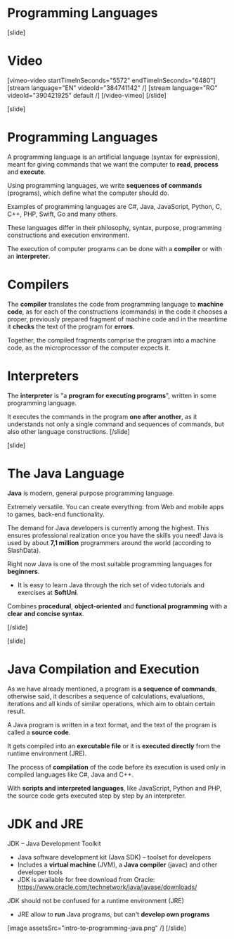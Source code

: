 # Programming Languages

[slide]
# Video

[vimeo-video startTimeInSeconds="5572" endTimeInSeconds="6480"]
[stream language="EN" videoId="384741142"  /]
[stream language="RO" videoId="390421925" default /]
[/video-vimeo]
[/slide]

[slide]
# Programming Languages
A programming language is an artificial language (syntax for expression), meant for giving commands that we want the computer to **read**, **process** and **execute**.

Using programming languages, we write **sequences of commands** (programs), which define what the computer should do. 

Examples of programming languages are C#, Java, JavaScript, Python, C, C++, PHP, Swift, Go and many others. 

These languages differ in their philosophy, syntax, purpose, programming constructions and execution environment. 

The execution of computer programs can be done with a **compiler** or with an **interpreter**.

# Compilers
The **compiler** translates the code from programming language to **machine code**, as for each of the constructions (commands) in the code it chooses a proper, previously prepared fragment of machine code and in the meantime it **checks** the text of the program for **errors**. 

Together, the compiled fragments comprise the program into a machine code, as the microprocessor of the computer expects it.

# Interpreters
The **interpreter** is "a **program for executing programs**", written in some programming language. 

It executes the commands in the program **one after another**, as it understands not only a single command and sequences of commands, but also other language constructions.
[/slide]

[slide]
# The Java Language
**Java** is modern, general purpose programming language.

Extremely versatile. You can create everything: from Web and mobile apps to games, back-end functionality.

The demand for Java developers is currently among the highest. This ensures professional realization once you have the skills you need! Java is used by about **7,1 million** programmers around the world (according to SlashData). 

Right now Java is one of the most suitable programming languages for **beginners**. 
* It is easy to learn Java through the rich set of video tutorials and exercises at **SoftUni**. 

Combines **procedural**, **object-oriented** and **functional programming** with a **clear and concise syntax**.

[/slide]

[slide]
# Java Compilation and Execution
As we have already mentioned, a program is **a sequence of commands**, otherwise said, it describes a sequence of calculations, evaluations, iterations and all kinds of similar operations, which aim to obtain certain result.

A Java program is written in a text format, and the text of the program is called a **source code**. 

It gets compiled into an **executable file** or it is **executed directly** from the runtime environment (JRE).

The process of **compilation** of the code before its execution is used only in compiled languages like C#, Java and C++. 

With **scripts and interpreted languages**, like JavaScript, Python and PHP, the source code gets executed step by step by an interpreter.

# JDK and JRE
JDK – Java Development Toolkit

* Java software development kit (Java SDK) – toolset for developers
* Includes a **virtual machine** (JVM), a **Java compiler** (javac) and other developer tools
* JDK is available for free download from Oracle: https://www.oracle.com/technetwork/java/javase/downloads/

JDK should not be confused for a runtime environment (JRE)

* JRE allow to **run** Java programs, but can't **develop own programs**

[image assetsSrc="intro-to-programming-java.png" /]
[/slide]